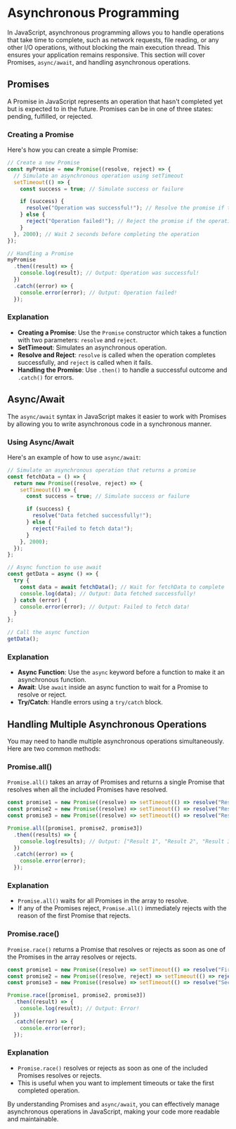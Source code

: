 # Asynchronous Programming

In JavaScript, asynchronous programming allows you to handle operations that take time to complete, such as network requests, file reading, or any other I/O operations, without blocking the main execution thread. This ensures your application remains responsive. This section will cover Promises, `async/await`, and handling asynchronous operations.

## Promises

A Promise in JavaScript represents an operation that hasn't completed yet but is expected to in the future. Promises can be in one of three states: pending, fulfilled, or rejected.

### Creating a Promise

Here's how you can create a simple Promise:

```javascript
// Create a new Promise
const myPromise = new Promise((resolve, reject) => {
  // Simulate an asynchronous operation using setTimeout
  setTimeout(() => {
    const success = true; // Simulate success or failure

    if (success) {
      resolve("Operation was successful!"); // Resolve the promise if the operation was successful
    } else {
      reject("Operation failed!"); // Reject the promise if the operation failed
    }
  }, 2000); // Wait 2 seconds before completing the operation
});

// Handling a Promise
myPromise
  .then((result) => {
    console.log(result); // Output: Operation was successful!
  })
  .catch((error) => {
    console.error(error); // Output: Operation failed!
  });
```

### Explanation

- **Creating a Promise**: Use the `Promise` constructor which takes a function with two parameters: `resolve` and `reject`.
- **SetTimeout**: Simulates an asynchronous operation.
- **Resolve and Reject**: `resolve` is called when the operation completes successfully, and `reject` is called when it fails.
- **Handling the Promise**: Use `.then()` to handle a successful outcome and `.catch()` for errors.

## Async/Await

The `async/await` syntax in JavaScript makes it easier to work with Promises by allowing you to write asynchronous code in a synchronous manner.

### Using Async/Await

Here's an example of how to use `async/await`:

```javascript
// Simulate an asynchronous operation that returns a promise
const fetchData = () => {
  return new Promise((resolve, reject) => {
    setTimeout(() => {
      const success = true; // Simulate success or failure

      if (success) {
        resolve("Data fetched successfully!");
      } else {
        reject("Failed to fetch data!");
      }
    }, 2000);
  });
};

// Async function to use await
const getData = async () => {
  try {
    const data = await fetchData(); // Wait for fetchData to complete
    console.log(data); // Output: Data fetched successfully!
  } catch (error) {
    console.error(error); // Output: Failed to fetch data!
  }
};

// Call the async function
getData();
```

### Explanation

- **Async Function**: Use the `async` keyword before a function to make it an asynchronous function.
- **Await**: Use `await` inside an async function to wait for a Promise to resolve or reject.
- **Try/Catch**: Handle errors using a `try/catch` block.

## Handling Multiple Asynchronous Operations

You may need to handle multiple asynchronous operations simultaneously. Here are two common methods:

### Promise.all()

`Promise.all()` takes an array of Promises and returns a single Promise that resolves when all the included Promises have resolved.

```javascript
const promise1 = new Promise((resolve) => setTimeout(() => resolve("Result 1"), 1000));
const promise2 = new Promise((resolve) => setTimeout(() => resolve("Result 2"), 2000));
const promise3 = new Promise((resolve) => setTimeout(() => resolve("Result 3"), 3000));

Promise.all([promise1, promise2, promise3])
  .then((results) => {
    console.log(results); // Output: ["Result 1", "Result 2", "Result 3"]
  })
  .catch((error) => {
    console.error(error);
  });
```

### Explanation

- `Promise.all()` waits for all Promises in the array to resolve.
- If any of the Promises reject, `Promise.all()` immediately rejects with the reason of the first Promise that rejects.

### Promise.race()

`Promise.race()` returns a Promise that resolves or rejects as soon as one of the Promises in the array resolves or rejects.

```javascript
const promise1 = new Promise((resolve) => setTimeout(() => resolve("First Result"), 1000));
const promise2 = new Promise((resolve, reject) => setTimeout(() => reject("Error!"), 500));
const promise3 = new Promise((resolve) => setTimeout(() => resolve("Second Result"), 2000));

Promise.race([promise1, promise2, promise3])
  .then((result) => {
    console.log(result); // Output: Error!
  })
  .catch((error) => {
    console.error(error);
  });
```

### Explanation

- `Promise.race()` resolves or rejects as soon as one of the included Promises resolves or rejects.
- This is useful when you want to implement timeouts or take the first completed operation.

By understanding Promises and `async/await`, you can effectively manage asynchronous operations in JavaScript, making your code more readable and maintainable.
